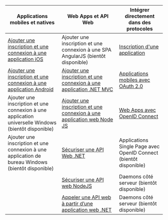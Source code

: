 | Applications mobiles et natives | Web Apps et API Web | Intégrer directement dans des protocoles |
| ----------------------- | ------------------------------- | --------------------- |
| [Ajouter une inscription et une connexion à une application iOS](active-directory-b2c-devquickstarts-ios.md) | Ajouter une inscription et une connexion à une SPA AngularJS (bientôt disponible) | [Inscription d'une application](active-directory-b2c-app-registration.md) |
| [Ajouter une inscription et une connexion à une application Android](active-directory-b2c-devquickstarts-android.md) | [Ajouter une inscription et une connexion à une application .NET MVC](active-directory-b2c-devquickstarts-web-dotnet.md) | [Applications mobiles avec OAuth 2.0](active-directory-b2c-reference-oauth-code.md) |
| Ajouter une inscription et une connexion à une application universelle Windows (bientôt disponible) | [Ajouter une inscription et une connexion à une application web Node JS](active-directory-b2c-devquickstarts-web-node.md) | [Web Apps avec OpenID Connect](active-directory-b2c-reference-oidc.md) |
| Ajouter une inscription et une connexion à une application de bureau Windows (bientôt disponible) | [Sécuriser une API Web .NET](active-directory-b2c-devquickstarts-api-dotnet.md) | Applications Single Page avec OpenID Connect (bientôt disponible)
| | [Sécuriser une API web NodeJS](active-directory-b2c-devquickstarts-api-node.md) | Daemons côté serveur (bientôt disponible) |
| | [Appeler une API web à partir d’une application web .NET](active-directory-b2c-web-api-dotnet.md) | Daemons côté serveur (bientôt disponible) |

<!---HONumber=Sept15_HO3-->